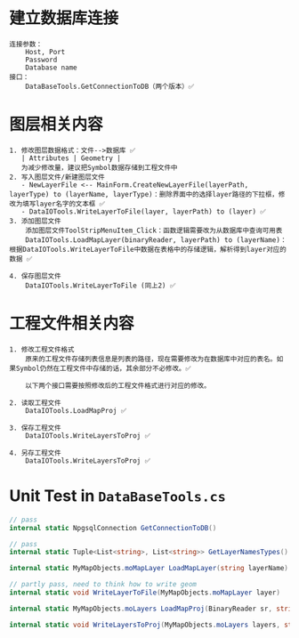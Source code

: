 # 建立数据库连接 
    连接参数：
        Host, Port
        Password
        Database name
    接口：
        DataBaseTools.GetConnectionToDB（两个版本）✅

# 图层相关内容
    1. 修改图层数据格式：文件-->数据库 ✅
       | Attributes | Geometry | 
       为减少修改量，建议把Symbol数据存储到工程文件中
    2. 写入图层文件/新建图层文件
       - NewLayerFile <-- MainForm.CreateNewLayerFile(layerPath, layerType) to (layerName, layerType)：删除界面中的选择layer路径的下拉框，修改为填写layer名字的文本框 ✅
       - DataIOTools.WriteLayerToFile(layer, layerPath) to (layer) ✅
    3. 添加图层文件
        添加图层文件ToolStripMenuItem_Click：函数逻辑需要改为从数据库中查询可用表
        DataIOTools.LoadMapLayer(binaryReader, layerPath) to (layerName)：根据DataIOTools.WriteLayerToFile中数据在表格中的存储逻辑，解析得到layer对应的数据 ✅
    
    4. 保存图层文件
        DataIOTools.WriteLayerToFile (同上2) ✅

# 工程文件相关内容

    1. 修改工程文件格式
        原来的工程文件存储列表信息是列表的路径，现在需要修改为在数据库中对应的表名。如果Symbol仍然在工程文件中存储的话，其余部分不必修改。✅

        以下两个接口需要按照修改后的工程文件格式进行对应的修改。

    2. 读取工程文件
        DataIOTools.LoadMapProj ✅

    3. 保存工程文件
        DataIOTools.WriteLayersToProj ✅
    
    4. 另存工程文件
        DataIOTools.WriteLayersToProj ✅

# Unit Test in `DataBaseTools.cs`
```C#
// pass
internal static NpgsqlConnection GetConnectionToDB()
```

```C#
// pass
internal static Tuple<List<string>, List<string>> GetLayerNamesTypes()
```

```C#
internal static MyMapObjects.moMapLayer LoadMapLayer(string layerName)
```

```C#
// partly pass, need to think how to write geom
internal static void WriteLayerToFile(MyMapObjects.moMapLayer layer)
```

```C#
internal static MyMapObjects.moLayers LoadMapProj(BinaryReader sr, string path)
```

```C#
internal static void WriteLayersToProj(MyMapObjects.moLayers layers, string projName)
```
